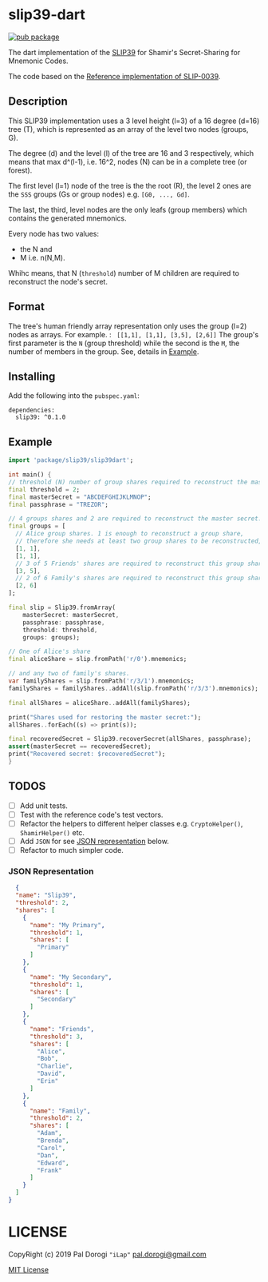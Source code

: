 # slip39-dart

[![pub package](https://img.shields.io/pub/v/slip39.svg)](https://pub.dartlang.org/packages/slip39)

The dart implementation of the [SLIP39](https://github.com/satoshilabs/slips/blob/master/slip-0039.md) for Shamir's Secret-Sharing for Mnemonic Codes.

The code based on the [Reference implementation of SLIP-0039](https://github.com/trezor/python-shamir-mnemonic/).

## Description

 This SLIP39 implementation uses a 3 level height (l=3) of a 16 degree (d=16) tree (T), which is represented as an array of the level two nodes (groups, G).

 The degree (d) and the level (l) of the tree are 16 and 3 respectively,
 which means that max d^(l-1), i.e. 16^2, nodes (N) can be in a complete tree (or forest).

 The first level (l=1) node of the tree is the the root (R), the level 2 ones are the `SSS` groups (Gs or group nodes) e.g. `[G0, ..., Gd]`.
 
 The last, the third, level nodes are the only leafs (group members) which contains the generated mnemonics.
 
 Every node has two values:
  - the N and 
  - M i.e. n(N,M).
 
 Whihc means, that N (`threshold`) number of M children are required to reconstruct the node's secret.

## Format

The tree's human friendly array representation only uses the group (l=2) nodes as arrays.
For example. : ``` [[1,1], [1,1], [3,5], [2,6]]```
The group's first parameter is the `N` (group threshold) while the second is the `M`, the number of members in the group. See, details in [Example](#Example).

## Installing

Add the following into the `pubspec.yaml`:

```
dependencies:
  slip39: ^0.1.0
```

## Example

  ``` dart
  import 'package/slip39/slip39dart';

  int main() {
  // threshold (N) number of group shares required to reconstruct the master secret.
  final threshold = 2;
  final masterSecret = "ABCDEFGHIJKLMNOP";
  final passphrase = "TREZOR";

  // 4 groups shares and 2 are required to reconstruct the master secret.
  final groups = [
    // Alice group shares. 1 is enough to reconstruct a group share,
    // therefore she needs at least two group shares to be reconstructed,
    [1, 1],
    [1, 1],
    // 3 of 5 Friends' shares are required to reconstruct this group share
    [3, 5],
    // 2 of 6 Family's shares are required to reconstruct this group share
    [2, 6]
  ];

  final slip = Slip39.fromArray(
      masterSecret: masterSecret,
      passphrase: passphrase,
      threshold: threshold,
      groups: groups);

  // One of Alice's share
  final aliceShare = slip.fromPath('r/0').mnemonics;

  // and any two of family's shares.
  var familyShares = slip.fromPath('r/3/1').mnemonics;
  familyShares = familyShares..addAll(slip.fromPath('r/3/3').mnemonics);

  final allShares = aliceShare..addAll(familyShares);

  print("Shares used for restoring the master secret:");
  allShares..forEach((s) => print(s));
  
  final recoveredSecret = Slip39.recoverSecret(allShares, passphrase);
  assert(masterSecret == recoveredSecret);
  print("Recovered secret: $recoveredSecret");
}
```
## TODOS

- [ ] Add unit tests.
- [ ] Test with the reference code's test vectors.
- [ ] Refactor the helpers to different helper classes e.g. `CryptoHelper()`, `ShamirHelper()` etc.
- [ ] Add `JSON` for see [JSON representation](#json-representation) below.
- [ ] Refactor to much simpler code.

### JSON Representation 

``` json
  {
  "name": "Slip39",
  "threshold": 2,
  "shares": [
    {
      "name": "My Primary",
      "threshold": 1,
      "shares": [
        "Primary"
      ]
    },
    {
      "name": "My Secondary",
      "threshold": 1,
      "shares": [
        "Secondary"
      ]
    },
    {
      "name": "Friends",
      "threshold": 3,
      "shares": [
        "Alice",
        "Bob",
        "Charlie",
        "David",
        "Erin"
      ]
    },
    {
      "name": "Family",
      "threshold": 2,
      "shares": [
        "Adam",
        "Brenda",
        "Carol",
        "Dan",
        "Edward",
        "Frank"
      ]
    }
  ]
}
```
# LICENSE

CopyRight (c) 2019 Pal Dorogi `"iLap"` <pal.dorogi@gmail.com>

[MIT License](LICENSE)
